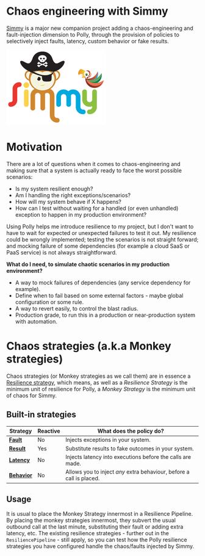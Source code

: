# Chaos engineering with Simmy

[Simmy][simmy] is a major new companion project adding a chaos-engineering and fault-injection dimension to Polly, through the provision of policies to selectively inject faults, latency, custom behavior or fake results.

<img src="../../logos/Simmy-Logo.png" alt="Simmy"/>

# Motivation

There are a lot of questions when it comes to chaos-engineering and making sure that a system is actually ready to face the worst possible scenarios:

* Is my system resilient enough?
* Am I handling the right exceptions/scenarios?
* How will my system behave if X happens?
* How can I test without waiting for a handled (or even unhandled) exception to happen in my production environment?

Using Polly helps me introduce resilience to my project, but I don't want to have to wait for expected or unexpected failures to test it out. My resilience could be wrongly implemented; testing the scenarios is not straight forward; and mocking failure of some dependencies (for example a cloud SaaS or PaaS service) is not always straightforward.

**What do I need, to simulate chaotic scenarios in my production environment?**

* A way to mock failures of dependencies (any service dependency for example).
* Define when to fail based on some external factors - maybe global configuration or some rule.
* A way to revert easily, to control the blast radius.
* Production grade, to run this in a production or near-production system with automation.

# Chaos strategies (a.k.a Monkey strategies)
Chaos strategies (or Monkey strategies as we call them) are in essence a [Resilience strategy](../strategies/index.md#built-in-strategies), which means, as well as a *Resilience Strategy* is the minimum unit of resilience for Polly, a *Monkey Strategy* is the minimum unit of chaos for Simmy.

## Built-in strategies
|Strategy| Reactive| What does the policy do?|
| ------------- |------------- |------------- |
|**[Fault](#Inject-exception)**|No|Injects exceptions in your system.|
|**[Result](#Inject-result)**|Yes|Substitute results to fake outcomes in your system.|
|**[Latency](#Inject-latency)**|No|Injects latency into executions before the calls are made.|
|**[Behavior](#Inject-behavior)**|No|Allows you to inject _any_ extra behaviour, before a call is placed. |

## Usage
It is usual to place the Monkey Strategy innermost in a Resilience Pipeline. By placing the monkey strategies innermost, they subvert the usual outbound call at the last minute, substituting their fault or adding extra latency, etc. The existing resilience strategies - further out in the `ResiliencePipeline` - still apply, so you can test how the Polly resilience strategies you have configured handle the chaos/faults injected by Simmy.

[simmy]: https://github.com/Polly-Contrib/Simmy

